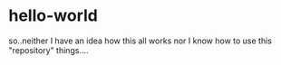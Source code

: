 # hello-world

so..neither I have an idea how this all works nor I know how to use this "repository" things....
